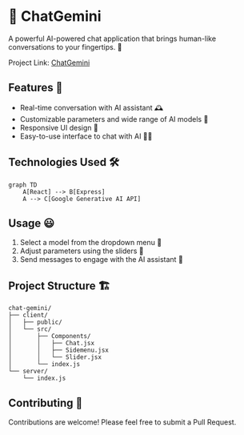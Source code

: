 # 🤖 ChatGemini

A powerful AI-powered chat application that brings human-like conversations to your fingertips. 💬

Project Link: [ChatGemini](https://github.com/yourusername/chat-gemini)

## Features 🎉

- Real-time conversation with AI assistant 🕰️
- Customizable parameters and wide range of AI models 🔧
- Responsive UI design 📱
- Easy-to-use interface to chat with AI 👨‍💻

## Technologies Used 🛠️

```mermaid
graph TD
    A[React] --> B[Express]
    A --> C[Google Generative AI API]
```

## Usage 😃

1. Select a model from the dropdown menu 📜
2. Adjust parameters using the sliders 🧮
3. Send messages to engage with the AI assistant 📲

## Project Structure 🏗️

```
chat-gemini/
├── client/
│   ├── public/
│   └── src/
│       ├── Components/
│       │   ├── Chat.jsx
│       │   ├── Sidemenu.jsx
│       │   └── Slider.jsx
│       └── index.js
└── server/
    └── index.js
```

## Contributing 🌟

Contributions are welcome! Please feel free to submit a Pull Request. 